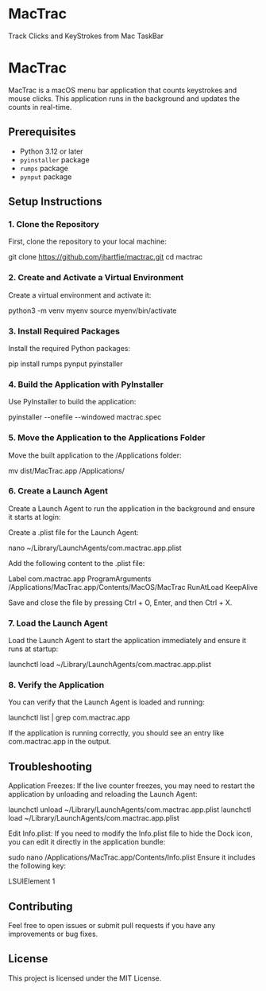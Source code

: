 # MacTrac

Track Clicks and KeyStrokes from Mac TaskBar

# MacTrac

MacTrac is a macOS menu bar application that counts keystrokes and mouse clicks. This application runs in the background and updates the counts in real-time.

## Prerequisites

- Python 3.12 or later
- `pyinstaller` package
- `rumps` package
- `pynput` package

## Setup Instructions

### 1. Clone the Repository

First, clone the repository to your local machine:

git clone https://github.com/jhartfie/mactrac.git
cd mactrac

### 2. Create and Activate a Virtual Environment

Create a virtual environment and activate it:

python3 -m venv myenv
source myenv/bin/activate

### 3. Install Required Packages

Install the required Python packages:

pip install rumps pynput pyinstaller

### 4. Build the Application with PyInstaller

Use PyInstaller to build the application:

pyinstaller --onefile --windowed mactrac.spec

### 5. Move the Application to the Applications Folder

Move the built application to the /Applications folder:

mv dist/MacTrac.app /Applications/

### 6. Create a Launch Agent

Create a Launch Agent to run the application in the background and ensure it starts at login:

Create a .plist file for the Launch Agent:

nano ~/Library/LaunchAgents/com.mactrac.app.plist

Add the following content to the .plist file:

<?xml version="1.0" encoding="UTF-8"?>
<!DOCTYPE plist PUBLIC "-//Apple Computer//DTD PLIST 1.0//EN" "http://www.apple.com/DTDs/PropertyList-1.0.dtd">
<plist version="1.0">
<dict>
    <key>Label</key>
    <string>com.mactrac.app</string>
    <key>ProgramArguments</key>
    <array>
        <string>/Applications/MacTrac.app/Contents/MacOS/MacTrac</string>
    </array>
    <key>RunAtLoad</key>
    <true/>
    <key>KeepAlive</key>
    <true/>
</dict>
</plist>

Save and close the file by pressing Ctrl + O, Enter, and then Ctrl + X.

### 7. Load the Launch Agent

Load the Launch Agent to start the application immediately and ensure it runs at startup:

launchctl load ~/Library/LaunchAgents/com.mactrac.app.plist

### 8. Verify the Application

You can verify that the Launch Agent is loaded and running:

launchctl list | grep com.mactrac.app

If the application is running correctly, you should see an entry like com.mactrac.app in the output.

## Troubleshooting

Application Freezes: If the live counter freezes, you may need to restart the application by unloading and reloading the Launch Agent:

launchctl unload ~/Library/LaunchAgents/com.mactrac.app.plist
launchctl load ~/Library/LaunchAgents/com.mactrac.app.plist

Edit Info.plist: If you need to modify the Info.plist file to hide the Dock icon, you can edit it directly in the application bundle:

sudo nano /Applications/MacTrac.app/Contents/Info.plist
Ensure it includes the following key:

<key>LSUIElement</key>
<string>1</string>

## Contributing

Feel free to open issues or submit pull requests if you have any improvements or bug fixes.

## License

This project is licensed under the MIT License.
